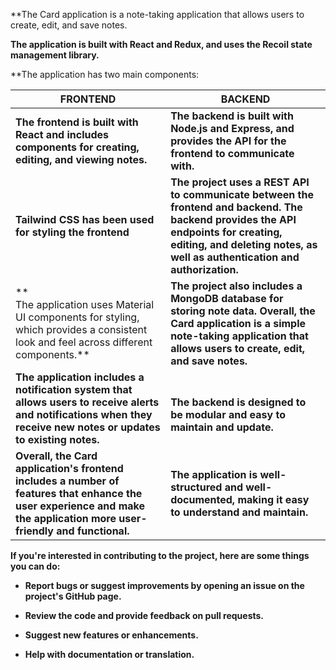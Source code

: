 **The Card application is a note-taking application that allows users to create, edit, and save notes. 

**The application is built with React and Redux, and uses the Recoil state management library.** 


**The application has two main components: 

| **FRONTEND** | **BACKEND** |
| ---- | ---- |
| **The frontend is built with React and includes components for creating, editing, and viewing notes.** | **The backend is built with Node.js and Express, and provides the API for the frontend to communicate with.** |
| **Tailwind CSS has been used for styling the frontend** | **The project uses a REST API to communicate between the frontend and backend. The** <br> **backend provides the API endpoints for creating, editing, and deleting notes, as well as authentication and authorization.** |
| **  <br>The application uses Material UI components for styling, which provides a consistent look and feel across different components.** | **The project also includes a MongoDB database for storing note data. Overall, the Card application is a simple note-taking application that allows users to create, edit, and save notes.** |
| **The application includes a notification system that allows users to receive alerts and notifications when they receive new notes or updates to existing notes.** | <br>**The backend is designed to be modular and easy to maintain and update.** |
| **Overall, the Card application's frontend includes a number of features that enhance the user experience and make the application more user-friendly and functional.** | **The application is well-structured and well-documented, making it easy to understand and maintain.** |

**If you're interested in contributing to the project, here are some things you can do:**

- **Report bugs or suggest improvements by opening an issue on the project's GitHub page.**

- **Review the code and provide feedback on pull requests.**

- **Suggest new features or enhancements.**

- **Help with documentation or translation.**
